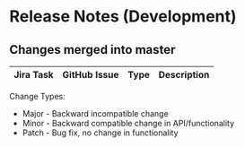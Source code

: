 Release Notes (Development)
===========================

Changes merged into master
--------------------------
| Jira Task | GitHub Issue | Type | Description |
|-----------|--------------|------|-------------|

Change Types:
* Major - Backward incompatible change
* Minor - Backward compatible change in API/functionality
* Patch - Bug fix, no change in functionality